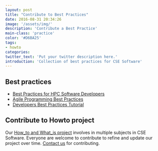 ```yaml
---
layout: post
title: "Contribute to Best Practices"
date: 2016-08-31 20:34:26
image: '/assets/img/'
description: 'Contribute a Best Practice'
main-class: 'practice'
color: '#D6BA25'
tags:
- howto
categories:
twitter_text: 'Put your twitter description here.'
introduction: 'Collection of best practices for CSE Software'
---
```


## Best practices 

 * [Best Practices for HPC Software Developers](https://www.olcf.ornl.gov/training-event/webinar-series-best-practices-for-hpc-software-developers/)
 * [Agile Programming Best Practices](https://www.versionone.com/agile-101/agile-software-programming-best-practices/)
 * [Developers Best Practices Tutorial](http://www.tutorialspoint.com/developers_best_practices/)

## Contribute to Howto project

Our [How_to and What_is project](https://ideas-productivity.org/resources/howtos/) involves in multiple subjects 
in CSE Software. Everyone are welcome to contribute to refine and update our project over time.
[Contact us](https://ideas-productivity.org/contact-us/) for contributing. 


